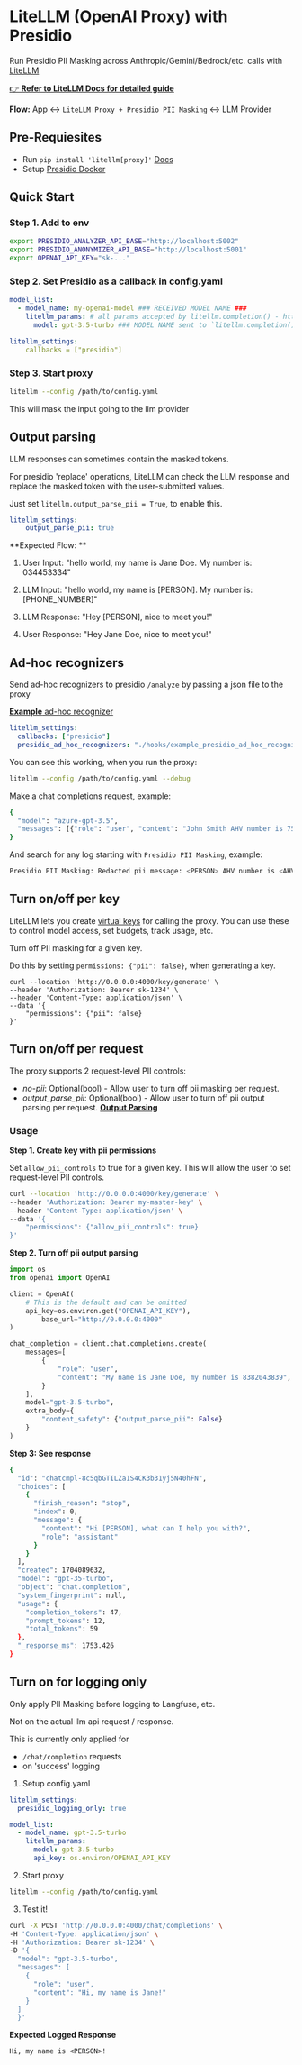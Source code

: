 # LiteLLM (OpenAI Proxy) with Presidio

Run Presidio PII Masking across Anthropic/Gemini/Bedrock/etc. calls with [LiteLLM](https://github.com/BerriAI/litellm)

[👉 **Refer to LiteLLM Docs for detailed guide**](https://docs.litellm.ai/docs/proxy/pii_masking)

**Flow:** App <-> `LiteLLM Proxy + Presidio PII Masking` <-> LLM Provider

## Pre-Requiesites
- Run `pip install 'litellm[proxy]'` [Docs](https://docs.litellm.ai/docs/proxy/quick_start)
- Setup [Presidio Docker](https://microsoft.github.io/presidio/installation/#using-docker)

## Quick Start

### Step 1. Add to env

```bash
export PRESIDIO_ANALYZER_API_BASE="http://localhost:5002"
export PRESIDIO_ANONYMIZER_API_BASE="http://localhost:5001"
export OPENAI_API_KEY="sk-..."
```

### Step 2. Set Presidio as a callback in config.yaml

```yaml
model_list:
  - model_name: my-openai-model ### RECEIVED MODEL NAME ###
    litellm_params: # all params accepted by litellm.completion() - https://docs.litellm.ai/docs/completion/input
      model: gpt-3.5-turbo ### MODEL NAME sent to `litellm.completion()` ###

litellm_settings: 
    callbacks = ["presidio"]
```

### Step 3. Start proxy 


```bash
litellm --config /path/to/config.yaml
```


This will mask the input going to the llm provider

## Output parsing 

LLM responses can sometimes contain the masked tokens. 

For presidio 'replace' operations, LiteLLM can check the LLM response and replace the masked token with the user-submitted values. 

Just set `litellm.output_parse_pii = True`, to enable this. 


```yaml
litellm_settings:
    output_parse_pii: true
```

**Expected Flow: **

1. User Input: "hello world, my name is Jane Doe. My number is: 034453334"

2. LLM Input: "hello world, my name is [PERSON]. My number is: [PHONE_NUMBER]"

3. LLM Response: "Hey [PERSON], nice to meet you!"

4. User Response: "Hey Jane Doe, nice to meet you!"

## Ad-hoc recognizers 

Send ad-hoc recognizers to presidio `/analyze` by passing a json file to the proxy 

[**Example** ad-hoc recognizer](https://github.com/BerriAI/litellm/blob/b69b7503db5aa039a49b7ca96ae5b34db0d25a3d/litellm/proxy/hooks/example_presidio_ad_hoc_recognizer.json#L4)

```yaml
litellm_settings: 
  callbacks: ["presidio"]
  presidio_ad_hoc_recognizers: "./hooks/example_presidio_ad_hoc_recognizer.json"
```

You can see this working, when you run the proxy: 

```bash
litellm --config /path/to/config.yaml --debug
```

Make a chat completions request, example:

```bash
{
  "model": "azure-gpt-3.5",
  "messages": [{"role": "user", "content": "John Smith AHV number is 756.3026.0705.92. Zip code: 1334023"}]
}
```

And search for any log starting with `Presidio PII Masking`, example:
```bash
Presidio PII Masking: Redacted pii message: <PERSON> AHV number is <AHV_NUMBER>. Zip code: <US_DRIVER_LICENSE>
```


## Turn on/off per key 

LiteLLM lets you create [virtual keys](https://docs.litellm.ai/docs/proxy/virtual_keys) for calling the proxy. You can use these to control model access, set budgets, track usage, etc. 

Turn off PII masking for a given key. 

Do this by setting `permissions: {"pii": false}`, when generating a key. 

```shell 
curl --location 'http://0.0.0.0:4000/key/generate' \
--header 'Authorization: Bearer sk-1234' \
--header 'Content-Type: application/json' \
--data '{
    "permissions": {"pii": false}
}'
```


## Turn on/off per request 

The proxy supports 2 request-level PII controls:

- *no-pii*: Optional(bool) - Allow user to turn off pii masking per request.
- *output_parse_pii*: Optional(bool) - Allow user to turn off pii output parsing per request. [**Output Parsing**](#output-parsing)

### Usage 

**Step 1. Create key with pii permissions**

Set `allow_pii_controls` to true for a given key. This will allow the user to set request-level PII controls.

```bash
curl --location 'http://0.0.0.0:4000/key/generate' \
--header 'Authorization: Bearer my-master-key' \
--header 'Content-Type: application/json' \
--data '{
    "permissions": {"allow_pii_controls": true}
}'
```

**Step 2. Turn off pii output parsing**

```python
import os
from openai import OpenAI

client = OpenAI(
    # This is the default and can be omitted
    api_key=os.environ.get("OPENAI_API_KEY"),
        base_url="http://0.0.0.0:4000"
)

chat_completion = client.chat.completions.create(
    messages=[
        {
            "role": "user",
            "content": "My name is Jane Doe, my number is 8382043839",
        }
    ],
    model="gpt-3.5-turbo",
    extra_body={
        "content_safety": {"output_parse_pii": False} 
    }
)
```

**Step 3: See response**

```bash
{
  "id": "chatcmpl-8c5qbGTILZa1S4CK3b31yj5N40hFN",
  "choices": [
    {
      "finish_reason": "stop",
      "index": 0,
      "message": {
        "content": "Hi [PERSON], what can I help you with?",
        "role": "assistant"
      }
    }
  ],
  "created": 1704089632,
  "model": "gpt-35-turbo",
  "object": "chat.completion",
  "system_fingerprint": null,
  "usage": {
    "completion_tokens": 47,
    "prompt_tokens": 12,
    "total_tokens": 59
  },
  "_response_ms": 1753.426
}
```


## Turn on for logging only

Only apply PII Masking before logging to Langfuse, etc.

Not on the actual llm api request / response.

This is currently only applied for 
- `/chat/completion` requests
- on 'success' logging

1. Setup config.yaml
```yaml
litellm_settings:
  presidio_logging_only: true 

model_list:
  - model_name: gpt-3.5-turbo
    litellm_params:
      model: gpt-3.5-turbo
      api_key: os.environ/OPENAI_API_KEY
```

2. Start proxy

```bash
litellm --config /path/to/config.yaml
```

3. Test it! 

```bash
curl -X POST 'http://0.0.0.0:4000/chat/completions' \
-H 'Content-Type: application/json' \
-H 'Authorization: Bearer sk-1234' \
-D '{
  "model": "gpt-3.5-turbo",
  "messages": [
    {
      "role": "user",
      "content": "Hi, my name is Jane!"
    }
  ]
  }'
```


**Expected Logged Response**

```
Hi, my name is <PERSON>!
```
